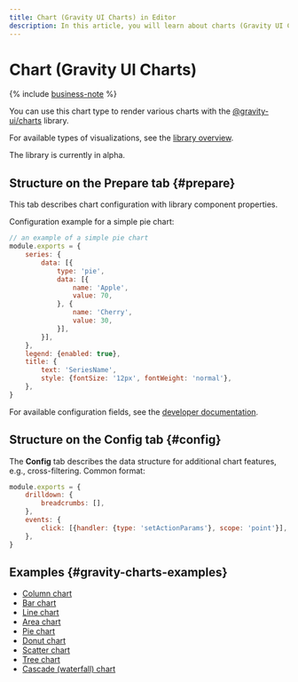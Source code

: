 ```yaml
---
title: Chart (Gravity UI Charts) in Editor
description: In this article, you will learn about charts (Gravity UI Charts) in Editor.
---
```


# Chart (Gravity UI Charts)


{% include [business-note](../../../../_includes/datalens/datalens-functionality-available-business-note.md) %}


You can use this chart type to render various charts with the [@gravity-ui/charts](https://github.com/gravity-ui/charts) library.

For available types of visualizations, see the [library overview](https://gravity-ui.github.io/charts/pages/overview.html).

The library is currently in alpha.


## Structure on the Prepare tab {#prepare}

This tab describes chart configuration with library component properties.

Configuration example for a simple pie chart:

```js
// an example of a simple pie chart
module.exports = {
    series: {
        data: [{
		    type: 'pie', 
            data: [{
        	    name: 'Apple',
        	    value: 70,
    		}, {
        	    name: 'Cherry',
        	    value: 30,
    	    }],
        }],
    },
    legend: {enabled: true},
    title: {
        text: 'SeriesName',
        style: {fontSize: '12px', fontWeight: 'normal'},
    },
}
```

For available configuration fields, see the [developer documentation](https://gravity-ui.github.io/charts/pages/api/Configuration/interfaces/ChartData.html).

## Structure on the Config tab {#config}

The **Config** tab describes the data structure for additional chart features, e.g., cross-filtering. Common format:

```js
module.exports = {
    drilldown: {
        breadcrumbs: [],
    },
    events: {
        click: [{handler: {type: 'setActionParams'}, scope: 'point'}],
    },
}
```

## Examples {#gravity-charts-examples}

* [Column chart](https://datalens.yandex/nvkfwnekf9xy9?tab=Gy9#Столбчатая%20диаграмма)
* [Bar chart](https://datalens.yandex/nvkfwnekf9xy9?tab=Gy9#Линейчатая%20диаграмма)
* [Line chart](https://datalens.yandex/nvkfwnekf9xy9?tab=Gy9#Линейная%20диаграмма)
* [Area chart](https://datalens.yandex/nvkfwnekf9xy9?tab=Gy9#Диаграмма%20с%20областями)
* [Pie chart](https://datalens.yandex/nvkfwnekf9xy9?tab=Gy9#Круговая%20диаграмма)
* [Donut chart](https://datalens.yandex/nvkfwnekf9xy9?tab=Gy9#Кольцевая%20диаграмма)
* [Scatter chart](https://datalens.yandex/nvkfwnekf9xy9?tab=Gy9#Точечная%20диаграмма)
* [Tree chart](https://datalens.yandex/nvkfwnekf9xy9?tab=Gy9#Древовидная%20диаграмма)
* [Cascade (waterfall) chart](https://datalens.yandex/nvkfwnekf9xy9?tab=Gy9#Каскадная%20диаграмма%20(Waterfall))
